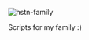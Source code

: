 ![hstn-family](https://user-images.githubusercontent.com/12079588/81147139-a4345600-8fb4-11ea-95ee-820d85728aab.png)

Scripts for my family :)
